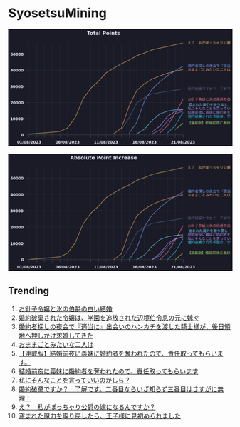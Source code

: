 # SyosetsuMining


![](https://raw.githubusercontent.com/exc4l/SyosetsuMining/main/plots/point_trend.png)

![](https://raw.githubusercontent.com/exc4l/SyosetsuMining/main/plots/point_increase.png)


## Trending

1. [お針子令嬢と氷の伯爵の白い結婚](https://ncode.syosetu.com/n7087ii/)
2. [婚約破棄された令嬢は、学園を追放された辺境伯令息の元に嫁ぐ](https://ncode.syosetu.com/n4135ij/)
3. [婚約者探しの夜会で『適当に』出会いのハンカチを渡した騎士様が、後日領地へ押しかけ求婚してきた](https://ncode.syosetu.com/n2044ij/)
4. [おままごとみたいな二人は](https://ncode.syosetu.com/n1108ij/)
5. [【連載版】結婚前夜に義妹に婚約者を奪われたので、責任取ってもらいます。](https://ncode.syosetu.com/n4871ij/)
6. [結婚前夜に義妹に婚約者を奪われたので、責任取ってもらいます](https://ncode.syosetu.com/n3623ij/)
7. [私にそんなことを言っていいのかしら？](https://ncode.syosetu.com/n3480ij/)
8. [婚約破棄ですか？　了解です。二番目ならいざ知らず三番目はさすがに無理！](https://ncode.syosetu.com/n1641ij/)
9. [え？　私がぽっちゃり公爵の嫁になるんですか？](https://ncode.syosetu.com/n3565ii/)
10. [ 盗まれた魔力を取り戻したら、王子様に見初められました](https://ncode.syosetu.com/n2736ij/)
